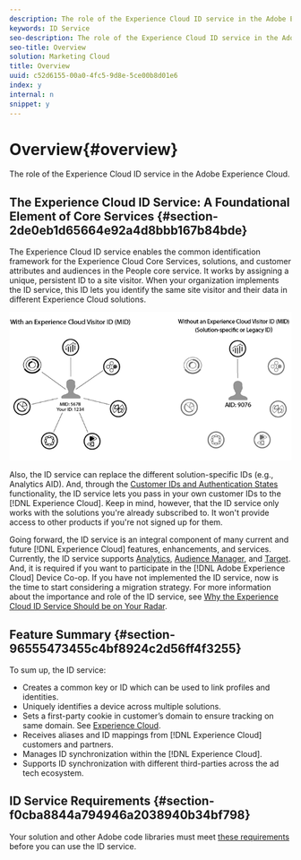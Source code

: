 ```yaml
---
description: The role of the Experience Cloud ID service in the Adobe Experience Cloud.
keywords: ID Service
seo-description: The role of the Experience Cloud ID service in the Adobe Experience Cloud.
seo-title: Overview
solution: Marketing Cloud
title: Overview
uuid: c52d6155-00a0-4fc5-9d8e-5ce00b8d01e6
index: y
internal: n
snippet: y
---
```


# Overview{#overview}

The role of the Experience Cloud ID service in the Adobe Experience Cloud.

<!--
mcvid-functionality.xml
-->

## The Experience Cloud ID Service: A Foundational Element of Core Services {#section-2de0eb1d65664e92a4d8bbb167b84bde}

The Experience Cloud ID service enables the common identification framework for the Experience Cloud Core Services, solutions, and customer attributes and audiences in the People core service. It works by assigning a unique, persistent ID to a site visitor. When your organization implements the ID service, this ID lets you identify the same site visitor and their data in different Experience Cloud solutions.

![](assets/ecid.png)

Also, the ID service can replace the different solution-specific IDs (e.g., Analytics AID). And, through the [Customer IDs and Authentication States](../mcvid-reference/mcvid-authenticated-state.md#concept-3402b7704d534321b7560592098b46fd) functionality, the ID service lets you pass in your own customer IDs to the [!DNL Experience Cloud]. Keep in mind, however, that the ID service only works with the solutions you're already subscribed to. It won't provide access to other products if you're not signed up for them.

Going forward, the ID service is an integral component of many current and future [!DNL Experience Cloud] features, enhancements, and services. Currently, the ID service supports [Analytics](http://www.adobe.com/marketing-cloud/web-analytics.html), [Audience Manager](http://www.adobe.com/marketing-cloud/data-management-platform.html), and [Target](http://www.adobe.com/marketing-cloud/testing-targeting.html). And, it is required if you want to participate in the [!DNL Adobe Experience Cloud] Device Co-op. If you have not implemented the ID service, now is the time to start considering a migration strategy. For more information about the importance and role of the ID service, see [Why the Experience Cloud ID Service Should be on Your Radar](http://blogs.adobe.com/digitalmarketing/analytics/why-new-adobe-marketing-cloud-id-service-should-be-on-your-radar/).

## Feature Summary {#section-96555473455c4bf8924c2d56ff4f3255}

To sum up, the ID service:

* Creates a common key or ID which can be used to link profiles and identities. 
* Uniquely identifies a device across multiple solutions. 
* Sets a first-party cookie in customer’s domain to ensure tracking on same domain. See [Experience Cloud](../mcvid-overview/mcvid-cookies.md#concept-37156268512445f287cd4bbb2839ffaa). 
* Receives aliases and ID mappings from [!DNL Experience Cloud] customers and partners. 
* Manages ID synchronization within the [!DNL Experience Cloud]. 
* Supports ID synchronization with different third-parties across the ad tech ecosystem.

## ID Service Requirements {#section-f0cba8844a794946a2038940b34bf798}

Your solution and other Adobe code libraries must meet [these requirements](../mcvid-reference/mcvid-requirements.md#concept-b9374b5db89a43ecb6e6ff7ed4b8de8b) before you can use the ID service. 
